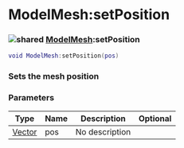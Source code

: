 # ModelMesh:setPosition

### ![shared](../../home/model\_mesh/.gitbook/assets/shared.png) [ModelMesh](../../home/model\_mesh/home/ModelMesh/):setPosition

```lua
void ModelMesh:setPosition(pos)
```

### Sets the mesh position

### Parameters

| Type                                          | Name | Description    | Optional |
| --------------------------------------------- | ---- | -------------- | -------: |
| [Vector](../../home/model\_mesh/home/Vector/) | pos  | No description |          |
